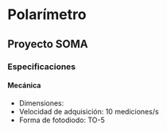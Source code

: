 # Polarímetro
## Proyecto SOMA

### Especificaciones

#### Mecánica
* Dimensiones: 
* Velocidad de adquisición: 10 mediciones/s
* Forma de fotodiodo: TO-5
